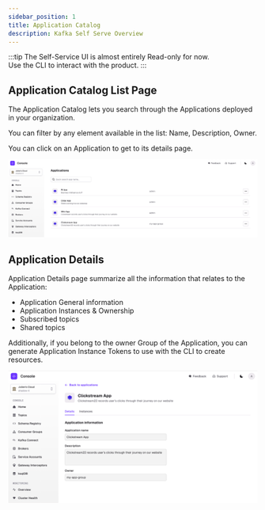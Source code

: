 ```yaml
---
sidebar_position: 1
title: Application Catalog
description: Kafka Self Serve Overview
---
```


:::tip 
The Self-Service UI is almost entirely Read-only for now.  
Use the CLI to interact with the product.
:::

## Application Catalog List Page

The Application Catalog lets you search through the Applications deployed in your organization.  

You can filter by any element available in the list: Name, Description, Owner.

You can click on an Application to get to its details page.

![AppCatalog](img/app-catalog.png)

## Application Details

Application Details page summarize all the information that relates to the Application:
- Application General information
- Application Instances & Ownership
- Subscribed topics
- Shared topics

Additionally, if you belong to the owner Group of the Application, you can generate Application Instance Tokens to use with the CLI to create resources.

![AppCatalogDetails](img/app-catalog-details.png)